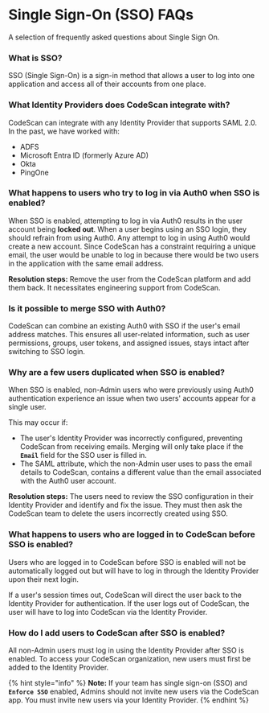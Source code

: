 # Single Sign-On (SSO) FAQs

A selection of frequently asked questions about Single Sign On.

### What is SSO? <a href="#what-is-sso" id="what-is-sso"></a>

SSO (Single Sign-On) is a sign-in method that allows a user to log into one application and access all of their accounts from one place.

### What Identity Providers does CodeScan integrate with? <a href="#what-identity-providers-does-codescan-integrate-with" id="what-identity-providers-does-codescan-integrate-with"></a>

CodeScan can integrate with any Identity Provider that supports SAML 2.0. In the past, we have worked with:

* ADFS
* Microsoft Entra ID (formerly Azure AD)
* Okta
* PingOne

### What happens to users who try to log in via Auth0 when SSO is enabled? <a href="#what-happens-to-users-who-try-to-login-via-auth0-when-sso-is-enabled" id="what-happens-to-users-who-try-to-login-via-auth0-when-sso-is-enabled"></a>

When SSO is enabled, attempting to log in via Auth0 results in the user account being **locked out**. When a user begins using an SSO login, they should refrain from using Auth0. Any attempt to log in using Auth0 would create a new account. Since CodeScan has a constraint requiring a unique email, the user would be unable to log in because there would be two users in the application with the same email address.

**Resolution steps:** Remove the user from the CodeScan platform and add them back. It necessitates engineering support from CodeScan.

### Is it possible to merge SSO with Auth0? <a href="#is-it-possible-to-merge-sso-with-auth0" id="is-it-possible-to-merge-sso-with-auth0"></a>

CodeScan can combine an existing Auth0 with SSO if the user's email address matches. This ensures all user-related information, such as user permissions, groups, user tokens, and assigned issues, stays intact after switching to SSO login.

### Why are a few users duplicated when SSO is enabled? <a href="#why-there-is-duplication-of-few-users-when-sso-is-enabled" id="why-there-is-duplication-of-few-users-when-sso-is-enabled"></a>

When SSO is enabled, non-Admin users who were previously using Auth0 authentication experience an issue when two users' accounts appear for a single user.

This may occur if:

* The user's Identity Provider was incorrectly configured, preventing CodeScan from receiving emails. Merging will only take place if the **`Email`** field for the SSO user is filled in.
* The SAML attribute, which the non-Admin user uses to pass the email details to CodeScan, contains a different value than the email associated with the Auth0 user account.

**Resolution steps:** The users need to review the SSO configuration in their Identity Provider and identify and fix the issue. They must then ask the CodeScan team to delete the users incorrectly created using SSO.

### What happens to users who are logged in to CodeScan before SSO is enabled? <a href="#what-happens-to-users-who-are-logged-in-to-codescan-before-sso-is-enabled" id="what-happens-to-users-who-are-logged-in-to-codescan-before-sso-is-enabled"></a>

Users who are logged in to CodeScan before SSO is enabled will not be automatically logged out but will have to log in through the Identity Provider upon their next login.

If a user's session times out, CodeScan will direct the user back to the Identity Provider for authentication. If the user logs out of CodeScan, the user will have to log into CodeScan via the Identity Provider.

### How do I add users to CodeScan after SSO is enabled? <a href="#how-do-i-add-users-to-codescan-after-sso-is-enabled" id="how-do-i-add-users-to-codescan-after-sso-is-enabled"></a>

All non-Admin users must log in using the Identity Provider after SSO is enabled. To access your CodeScan organization, new users must first be added to the Identity Provider.

{% hint style="info" %}
**Note:** If your team has single sign-on (SSO) and **`Enforce SSO`** enabled, Admins should not invite new users via the CodeScan app. You must invite new users via your Identity Provider.
{% endhint %}
